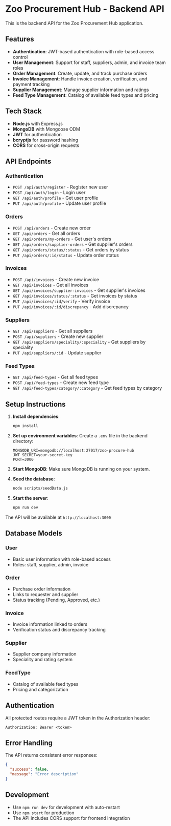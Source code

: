# Zoo Procurement Hub - Backend API

This is the backend API for the Zoo Procurement Hub application.

## Features

- **Authentication**: JWT-based authentication with role-based access control
- **User Management**: Support for staff, suppliers, admin, and invoice team roles
- **Order Management**: Create, update, and track purchase orders
- **Invoice Management**: Handle invoice creation, verification, and payment tracking
- **Supplier Management**: Manage supplier information and ratings
- **Feed Type Management**: Catalog of available feed types and pricing

## Tech Stack

- **Node.js** with Express.js
- **MongoDB** with Mongoose ODM
- **JWT** for authentication
- **bcryptjs** for password hashing
- **CORS** for cross-origin requests

## API Endpoints

### Authentication
- `POST /api/auth/register` - Register new user
- `POST /api/auth/login` - Login user
- `GET /api/auth/profile` - Get user profile
- `PUT /api/auth/profile` - Update user profile

### Orders
- `POST /api/orders` - Create new order
- `GET /api/orders` - Get all orders
- `GET /api/orders/my-orders` - Get user's orders
- `GET /api/orders/supplier-orders` - Get supplier's orders
- `GET /api/orders/status/:status` - Get orders by status
- `PUT /api/orders/:id/status` - Update order status

### Invoices
- `POST /api/invoices` - Create new invoice
- `GET /api/invoices` - Get all invoices
- `GET /api/invoices/supplier-invoices` - Get supplier's invoices
- `GET /api/invoices/status/:status` - Get invoices by status
- `PUT /api/invoices/:id/verify` - Verify invoice
- `PUT /api/invoices/:id/discrepancy` - Add discrepancy

### Suppliers
- `GET /api/suppliers` - Get all suppliers
- `POST /api/suppliers` - Create new supplier
- `GET /api/suppliers/speciality/:speciality` - Get suppliers by speciality
- `PUT /api/suppliers/:id` - Update supplier

### Feed Types
- `GET /api/feed-types` - Get all feed types
- `POST /api/feed-types` - Create new feed type
- `GET /api/feed-types/category/:category` - Get feed types by category

## Setup Instructions

1. **Install dependencies**:
   ```bash
   npm install
   ```

2. **Set up environment variables**:
   Create a `.env` file in the backend directory:
   ```
   MONGODB_URI=mongodb://localhost:27017/zoo-procure-hub
   JWT_SECRET=your-secret-key
   PORT=3000
   ```

3. **Start MongoDB**:
   Make sure MongoDB is running on your system.

4. **Seed the database**:
   ```bash
   node scripts/seedData.js
   ```

5. **Start the server**:
   ```bash
   npm run dev
   ```

The API will be available at `http://localhost:3000`

## Database Models

### User
- Basic user information with role-based access
- Roles: staff, supplier, admin, invoice

### Order
- Purchase order information
- Links to requester and supplier
- Status tracking (Pending, Approved, etc.)

### Invoice
- Invoice information linked to orders
- Verification status and discrepancy tracking

### Supplier
- Supplier company information
- Speciality and rating system

### FeedType
- Catalog of available feed types
- Pricing and categorization

## Authentication

All protected routes require a JWT token in the Authorization header:
```
Authorization: Bearer <token>
```

## Error Handling

The API returns consistent error responses:
```json
{
  "success": false,
  "message": "Error description"
}
```

## Development

- Use `npm run dev` for development with auto-restart
- Use `npm start` for production
- The API includes CORS support for frontend integration
